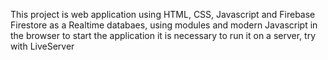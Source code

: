This project is web application using HTML, CSS, Javascript and Firebase Firestore as a Realtime databaes, using modules and modern Javascript in the browser
to start the application it is necessary to run it on a server, try with LiveServer
